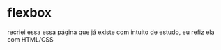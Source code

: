 # flexbox
recriei essa essa página que já existe com intuito de estudo, eu refiz ela com HTML/CSS
 
